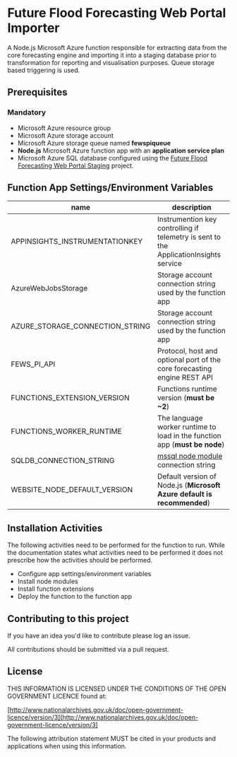 # Future Flood Forecasting Web Portal Importer

A Node.js Microsoft Azure function responsible for extracting data from the core forecasting engine and importing it into a staging database prior to
transformation for reporting and visualisation purposes. Queue storage based triggering is used.

## Prerequisites

### Mandatory

* Microsoft Azure resource group
* Microsoft Azure storage account
* Microsoft Azure storage queue named **fewspiqueue**
* **Node.js** Microsoft Azure function app with an **application service plan**
* Microsoft Azure SQL database configured using the [Future Flood Forecasting Web Portal Staging](https://github.com/DEFRA/future-flood-forecasting-web-portal-staging) project.

## Function App Settings/Environment Variables

| name                                           | description                                                                              |
|------------------------------------------------|------------------------------------------------------------------------------------------|
| APPINSIGHTS_INSTRUMENTATIONKEY                 | Instrumention key controlling if telemetry is sent to the ApplicationInsights service    |
| AzureWebJobsStorage                            | Storage account connection string used by the function app                               |
| AZURE_STORAGE_CONNECTION_STRING                | Storage account connection string used by the function app                               |
| FEWS_PI_API                                    | Protocol, host and optional port of the core forecasting engine REST API                 |
| FUNCTIONS_EXTENSION_VERSION                    | Functions runtime version (**must be ~2**)                                               |
| FUNCTIONS_WORKER_RUNTIME                       | The language worker runtime to load in the function app (**must be node**)               |
| SQLDB_CONNECTION_STRING                        | [mssql node module](https://www.npmjs.com/package/mssql) connection string               |
| WEBSITE_NODE_DEFAULT_VERSION                   | Default version of Node.js (**Microsoft Azure default is recommended**)                  |

## Installation Activities

The following activities need to be performed for the function to run. While the documentation states what activities need to be performed it
does not prescribe how the activities should be performed.

* Configure app settings/environment variables
* Install node modules
* Install function extensions
* Deploy the function to the function app

## Contributing to this project

If you have an idea you'd like to contribute please log an issue.

All contributions should be submitted via a pull request.

## License

THIS INFORMATION IS LICENSED UNDER THE CONDITIONS OF THE OPEN GOVERNMENT LICENCE found at:

[http://www.nationalarchives.gov.uk/doc/open-government-licence/version/3](http://www.nationalarchives.gov.uk/doc/open-government-licence/version/3)

The following attribution statement MUST be cited in your products and applications when using this information.
